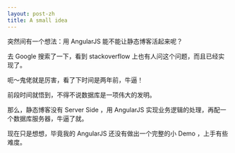 ```yaml
---
layout: post-zh
title: A small idea
---
```


突然间有一个想法：用 AngularJS 能不能让静态博客活起来呢？

去 Google 搜索了一下，看到 stackoverflow 上也有人问这个问题，而且已经实现了。

呃～鬼佬就是厉害，看了下时间是两年前，牛逼！

前段时间就悟到，不得不说数据库是一项伟大的发明。

那么，静态博客没有 Server Side ，用 AngularJS 实现业务逻辑的处理，再配一个数据库服务器，牛逼了就。

现在只是想想，毕竟我的 AngularJS 还没有做出一个完整的小 Demo ，上手有些难度。